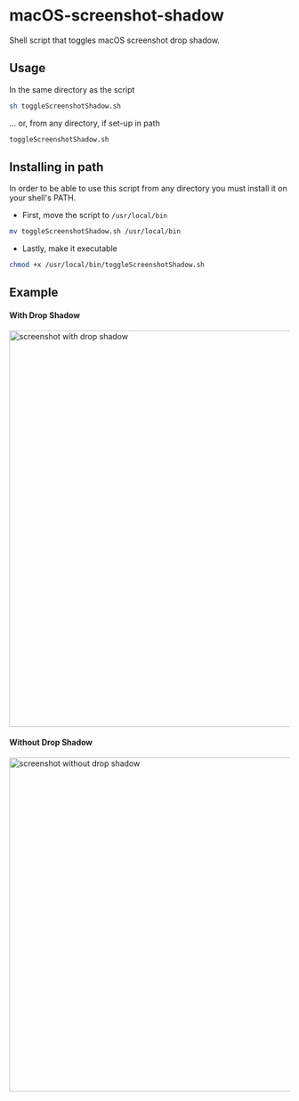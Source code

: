 # macOS-screenshot-shadow
Shell script that toggles macOS screenshot drop shadow.

## Usage
In the same directory as the script
```bash
sh toggleScreenshotShadow.sh
```

... or, from any directory, if set-up in path
```bash
toggleScreenshotShadow.sh
```

## Installing in path
In order to be able to use this script from any directory you must install it on your shell's PATH.

* First, move the script to ```/usr/local/bin```
```bash
mv toggleScreenshotShadow.sh /usr/local/bin
```

* Lastly, make it executable
```bash
chmod +x /usr/local/bin/toggleScreenshotShadow.sh
```

## Example
#### With Drop Shadow
<img width="712" alt="screenshot with drop shadow" src="https://user-images.githubusercontent.com/13498941/34071778-c3b4938c-e273-11e7-9635-716c4ced4269.png">

#### Without Drop Shadow
<img width="600" alt="screenshot without drop shadow" src="https://user-images.githubusercontent.com/13498941/34071779-ccb68012-e273-11e7-8ac1-306b5873047d.png">


